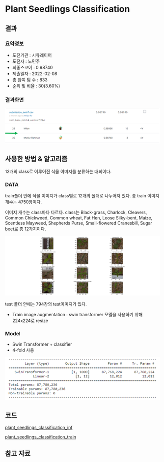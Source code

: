 # Plant Seedlings Classification

## 결과

### 요약정보

- 도전기관 : 시큐레이어
- 도전자 : 노민주
- 최종스코어 : 0.98740
- 제출일자 : 2022-02-08
- 총 참여 팀 수 : 833
- 순위 및 비율 : 30(3.60%)

### 결과화면

![leaderboard](./img/leaderboard.png)

## 사용한 방법 & 알고리즘

12개의 class로 이루어진 식물 이미지를 분류하는 대회이다.

### DATA

train폴더 안에 식물 이미지가 class별로 12개의 폴더로 나누어져 있다. 총 train 이미지 개수는 4750장이다.

이미지 개수는 class마다 다르다. 
class는 Black-grass, Charlock, Cleavers, Common Chickweed, Common wheat, Fat Hen, Loose Silky-bent, Maize, Scentless Mayweed, Shepherds Purse, Small-flowered Cranesbill, Sugar beet로 총 12가지이다.

![train_data_example](./img/train_data_example.png)

test 폴더 안에는 794장의 test이미지가 있다.

- Train image augmentation : swin transformer 모델을 사용하기 위해 224x224로 resize

### Model
- Swin Transformer + classifier
- 4-fold 사용

![model](./img/model.png)



## 코드
[plant_seedlings_classification_inf](./plant_seedlings_classification_inf)

[plant_seedlings_classification_train](./plant_seedlings_classification_train)

## 참고 자료
